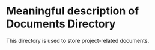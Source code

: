 # Meaningful description of Documents Directory
This directory is used to store project-related documents.

